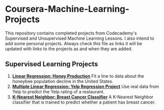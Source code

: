 # Coursera-Machine-Learning-Projects
This repository contains completed projects from Codecademy's Supervised and Unsupervised Machine Learning Lessons.
I also intend to add some personal projects.
Always check this file as links it will be updated with links to the projects as and when they are added.

## Supervised Learning Projects
1. [**Linear Regression: Honey Production**](https://github.com/maryjonah/Coursera-Machine-Learning-Projects/blob/master/1_Supervised%20Learning/Linear%20Regression_%20Honey%20Production.ipynb)
   Fit a line to data about the honeybee population decline in the United States.
2. [**Multiple Linear Regression: Yelp Regression Project**](https://github.com/maryjonah/Coursera-Machine-Learning-Projects/blob/master/1_Supervised%20Learning/yelp_regression-checkpoint.ipynb)
   Use real data from Yelp to predict the Yelp rating of a restaurant.
3. [**K-Nearest Neighbor: Breast Cancer Classifier**]()
   A K-Nearest Neighbor classifier that is trained to predict whether a patient has breast cancer.   
